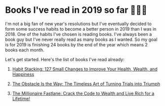 # Books I've read in 2019 so far 📕📗📘

I'm not a big fan of new year's resolutions but I've eventually decided to form some success habits to become a better person in 2019 than I was in 2018. One of the habits I've chosen is reading books. I've always been a book guy but I've never really read as many books as I wanted. So my goal is for 2019 is finishing 24 books by the end of the year which means 2 books each month.

Let's get started. Here's the list of books I've read already:

1. [Habit Stacking: 127 Small Changes to Improve Your Health, Wealth, and Happiness](https://amzn.to/2GHlZIW)

2. [The Obstacle Is the Way: The Timeless Art of Turning Trials into Triumph](https://amzn.to/2SPRNlw)

3. [The Millionaire Fastlane: Crack the Code to Wealth and Live Rich for a Lifetime!](https://amzn.to/2TUKlTC)
